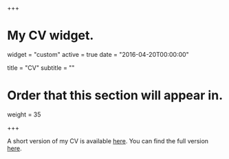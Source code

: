 +++
# My CV widget.
widget = "custom"
active = true
date = "2016-04-20T00:00:00"

title = "CV"
subtitle = ""

# Order that this section will appear in.
weight = 35


+++

A short version of my CV is available [here](http://www.kuryatnikova.com/files/Kuryatnikova_CV_ind.pdf).
You can find the full version [here](http://www.kuryatnikova.com/files/KuryatnikovaCV_acd.pdf).

